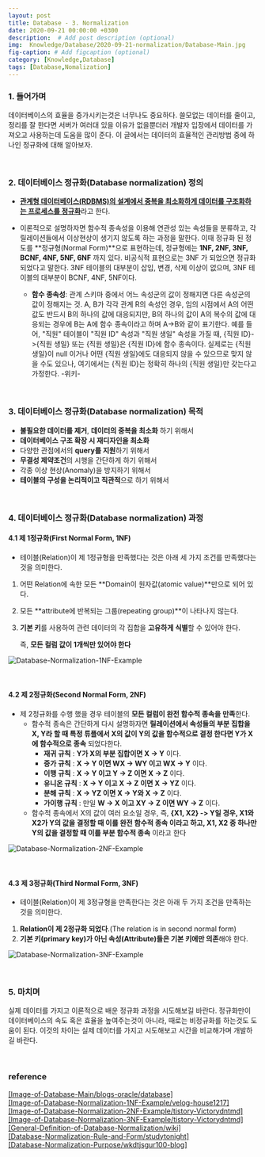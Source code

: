 ```yaml
---
layout: post
title: Database - 3. Normalization
date: 2020-09-21 00:00:00 +0300
description:  # Add post description (optional)
img:  Knowledge/Database/2020-09-21-normalization/Database-Main.jpg
fig-caption: # Add figcaption (optional)
category: [Knowledge,Database]
tags: [Database,Nomalization]
---
```


### 1. 들어가며
데이터베이스의 효율을 증가시키는것은 너무나도 중요하다. 쓸모없는 데이터를 줄이고, 정리를 잘 한다면 서버가 여러대 있을 이유가 없을뿐더러 개발자 입장에서 데이터를 가져오고 사용하는데 도움을 많이 준다. 이 글에서는 데이터의 효율적인 관리방법 중에 하나인 정규화에 대해 알아보자.

<br>

### 2. 데이터베이스 정규화(Database normalization) 정의
- <ins>**관계형 데이터베이스(RDBMS)의 설계에서 중복을 최소화하게 데이터를 구조화하는 프로세스를 정규화**</ins>라고 한다. 

- 이론적으로 설명하자면 함수적 종속성을 이용해 연관성 있는 속성들을 분류하고, 각 릴레이션들에서 이상현상이 생기지 않도록 하는 과정을 말한다. 이때 정규화 된 정도를 **정규형(Normal Form)**으로 표현하는데, 정규형에는 **1NF, 2NF, 3NF, BCNF, 4NF, 5NF, 6NF** 까지 있다. 비공식적 표현으로는 3NF 가 되었으면 정규화 되었다고 말한다. 3NF 테이블의 대부분이 삽입, 변경, 삭제 이상이 없으며, 3NF 테이블의 대부분이 BCNF, 4NF, 5NF이다.
    - **함수 종속성**: 관계 스키마 중에서 어느 속성군의 값이 정해지면 다른 속성군의 값이 정해지는 것. A, B가 각각 관계 R의 속성인 경우, 임의 시점에서 A의 어떤 값도 반드시 B의 하나의 값에 대응되지만, B의 하나의 값이 A의 복수의 값에 대응되는 경우에 B는 A에 함수 종속이라고 하며 A→B와 같이 표기한다. 예를 들어, "직원" 테이블이 "직원 ID" 속성과 "직원 생일" 속성을 가질 때, {직원 ID}->{직원 생일} 또는 {직원 생일}은 {직원 ID}에 함수 종속이다. 실제로는 {직원 생일}이 null 이거나 어떤 {직원 생일}에도 대응되지 않을 수 있으므로 맞지 않을 수도 있으나, 여기에서는 {직원 ID}는 정확히 하나의 {직원 생일}만 갖는다고 가정한다. -위키-

<br>

### 3. 데이터베이스 정규화(Database normalization) 목적

- **불필요한 데이터를 제거**, **데이터의 중복을 최소화** 하기 위해서
- **데이터베이스 구조 확장 시 재디자인을 최소화**
- 다양한 관점에서의 **query를 지원**하기 위해서
- **무결성 제약조건**의 시행을 간단하게 하기 위해서
- 각종 이상 현상(Anomaly)을 방지하기 위해서
- **테이블의 구성을 논리적이고 직관적**으로 하기 위해서

<br>

### 4. 데이터베이스 정규화(Database normalization) 과정

#### 4.1 제 1정규화(First Normal Form, 1NF)
- 테이블(Relation)이 제 1정규형을 만족했다는 것은 아래 세 가지 조건를 만족했다는 것을 의미한다.
1. 어떤 Relation에 속한 모든 **Domain이 원자값(atomic value)**만으로 되어 있다.
2. 모든 **attribute에 반복되는 그룹(repeating group)**이 나타나지 않는다.
3. **기본 키**를 사용하여 관련 데이터의 각 집합을 **고유하게 식별**할 수 있어야 한다.

    즉, **모든 컬럼 값이 1개씩만 있어야 한다**

![Database-Normalization-1NF-Example]({{site.baseurl}}/assets/img/Knowledge/Database/2020-09-21-normalization/Database-Normalization-1NF-Example.png#center)

<br>

#### 4.2 제 2정규화(Second Normal Form, 2NF)
- 제 2정규화를 수행 했을 경우 테이블의 **모든 컬럼이 완전 함수적 종속을 만족**한다. 
    - 함수적 종속은 간단하게 다시 설명하자면 **릴레이션에서 속성들의 부분 집합을 X, Y라 할 때 특정 튜플에서 X의 값이 Y의 값을 함수적으로 결정 한다면 Y가 X에 함수적으로 종속** 되었다한다.
        - **재귀 규칙** : **Y가 X의 부분 집합이면 X → Y** 이다.
        - **증가 규칙** : **X → Y 이면 WX → WY 이고 WX → Y** 이다.
        - **이행 규칙** : **X → Y 이고 Y → Z 이면 X → Z** 이다.
        - **유니온 규칙** : **X → Y 이고 X → Z 이면 X → YZ** 이다.
        - **분해 규칙** : **X → YZ 이면 X → Y와 X → Z** 이다.
        - **가이행 규칙** : 만일 **W → X 이고 XY → Z 이면 WY → Z** 이다.
    - 함수적 종속에서 X의 값이 여러 요소일 경우, 즉, **{X1, X2} -> Y일 경우, X1와 X2가 Y의 값을 결정할 때 이를 완전 함수적 종속 이라고 하고, X1, X2 중 하나만 Y의 값을 결정할 때 이를 부분 함수적 종속** 이라고 한다

![Database-Normalization-2NF-Example]({{site.baseurl}}/assets/img/Knowledge/Database/2020-09-21-normalization/Database-Normalization-2NF-Example.png#center)  

<br>

#### 4.3 제 3정규화(Third Normal Form, 3NF)
- 테이블(Relation)이 제 3정규형을 만족한다는 것은 아래 두 가지 조건을 만족하는 것을 의미한다.
1. **Relation이 제 2정규화 되었다**.(The relation is in second normal form)
2. **기본 키(primary key)가 아닌 속성(Attribute)들은 기본 키에만 의존**해야 한다.

![Database-Normalization-3NF-Example]({{site.baseurl}}/assets/img/Knowledge/Database/2020-09-21-normalization/Database-Normalization-3NF-Example.png#center)

<br>

### 5. 마치며
실제 데이터를 가지고 이론적으로 배운 정규화 과정을 시도해보길 바란다. 정규화만이 데이터베이스의 속도 혹은 효율을 높여주는것이 아니라, 때로는 비정규화를 하는것도 도움이 된다. 이것의 차이는 실제 데이터를 가지고 시도해보고 시간을 비교해가며 개발하길 바란다.

<br>

### reference
[\[Image-of-Database-Main/blogs-oracle/database\]](https://blogs.oracle.com/database/autonomous-database-what-does-it-mean) <br>
[\[Image-of-Database-Normalization-1NF-Example/velog-house1217\]](https://velog.io/@house1217/%EB%8D%B0%EC%9D%B4%ED%84%B0%EB%B2%A0%EC%9D%B4%EC%8A%A4-%EC%A0%95%EA%B7%9C%ED%99%94-5ik2uh15ow) <br>
[\[Image-of-Database-Normalization-2NF-Example/tistory-Victorydntmd\]](https://victorydntmd.tistory.com/132) <br>
[\[Image-of-Database-Normalization-3NF-Example/tistory-Victorydntmd\]](https://victorydntmd.tistory.com/132) <br>
[\[General-Definition-of-Database-Normalization/wiki\]](https://en.wikipedia.org/wiki/Database_normalization) <br>
[\[Database-Normalization-Rule-and-Form/studytonight\]](https://www.studytonight.com/dbms/database-normalization.php) <br>
[\[Database-Normalization-Purpose/wkdtjsgur100-blog\]](https://wkdtjsgur100.github.io/database-normalization/) <br>
